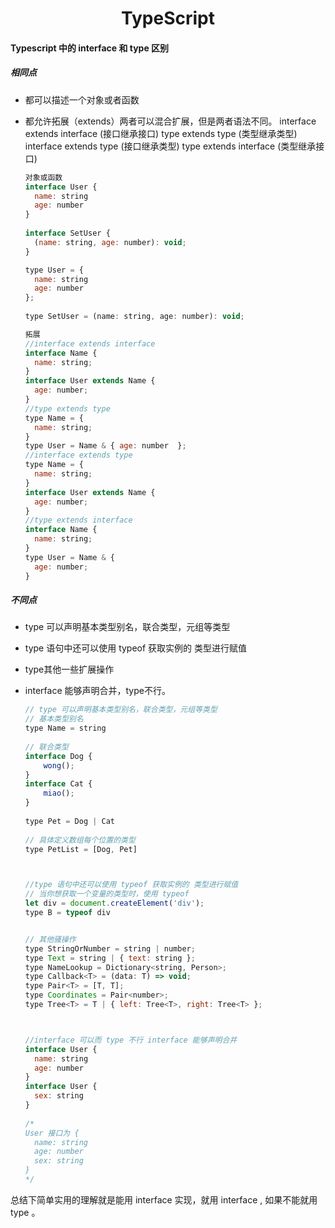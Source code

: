 # <center>TypeScript</center>

#### Typescript 中的 interface 和 type 区别

##### 相同点
- 都可以描述一个对象或者函数

- 都允许拓展（extends）两者可以混合扩展，但是两者语法不同。
   interface extends interface (接口继承接口)
   type extends type (类型继承类型)
   interface extends type (接口继承类型)
   type extends interface (类型继承接口)

   ```js
   对象或函数
   interface User {
     name: string
     age: number
   }
    
   interface SetUser {
     (name: string, age: number): void;
   }
   
   type User = {
     name: string
     age: number
   };
    
   type SetUser = (name: string, age: number): void;
   
   拓展
   //interface extends interface
   interface Name { 
     name: string; 
   }
   interface User extends Name { 
     age: number; 
   }
   //type extends type
   type Name = { 
     name: string; 
   }
   type User = Name & { age: number  };
   //interface extends type
   type Name = { 
     name: string; 
   }
   interface User extends Name { 
     age: number; 
   }
   //type extends interface
   interface Name { 
     name: string; 
   }
   type User = Name & { 
     age: number; 
   }
   ```

   

##### 不同点

- type 可以声明基本类型别名，联合类型，元组等类型

- type 语句中还可以使用 typeof 获取实例的 类型进行赋值

- type其他一些扩展操作

- interface 能够声明合并，type不行。

  ```js
  // type 可以声明基本类型别名，联合类型，元组等类型
  // 基本类型别名
  type Name = string
   
  // 联合类型
  interface Dog {
      wong();
  }
  interface Cat {
      miao();
  }
   
  type Pet = Dog | Cat
   
  // 具体定义数组每个位置的类型
  type PetList = [Dog, Pet]
  
  
  
  //type 语句中还可以使用 typeof 获取实例的 类型进行赋值
  // 当你想获取一个变量的类型时，使用 typeof
  let div = document.createElement('div');
  type B = typeof div
  
  
  // 其他骚操作
  type StringOrNumber = string | number;  
  type Text = string | { text: string };  
  type NameLookup = Dictionary<string, Person>;  
  type Callback<T> = (data: T) => void;  
  type Pair<T> = [T, T];  
  type Coordinates = Pair<number>;  
  type Tree<T> = T | { left: Tree<T>, right: Tree<T> };
  
  
  
  //interface 可以而 type 不行 interface 能够声明合并
  interface User {
    name: string
    age: number
  }
  interface User {
    sex: string
  }
   
  /*
  User 接口为 {
    name: string
    age: number
    sex: string 
  }
  */
  ```

  

总结下简单实用的理解就是能用 interface 实现，就用 interface , 如果不能就用 type 。